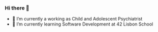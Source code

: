 ### Hi there 👋

- 🔭 I’m currently a working as Child and Adolescent Psychiatrist
- 🌱 I’m currently learning Software Development at 42 Lisbon School

